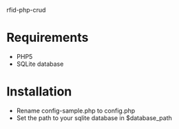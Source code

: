 rfid-php-crud

Requirements
===

* PHP5
* SQLite database


Installation
===

* Rename config-sample.php to config.php
* Set the path to your sqlite database in $database_path